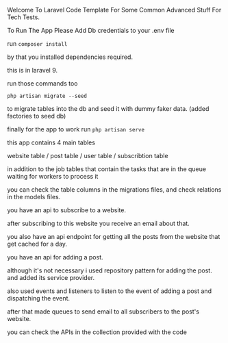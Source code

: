 Welcome To Laravel Code Template For Some Common Advanced Stuff For Tech Tests.

To Run The App Please Add Db credentials to your .env file

 
run ``composer install``

by that you installed dependencies required.

this is in laravel 9.

run those commands too

``php artisan migrate --seed``

to migrate tables into the db and seed it with dummy faker data. (added factories to seed db)

finally for the app to work run ``php artisan serve`` 


this app contains 4 main tables 

website table / post table / user table / subscribtion table

in addition to the job tables that contain the tasks that are in the queue waiting for workers to process it

you can check the table columns in the migrations files, and check relations in the models files.

you have an api to subscribe to a website.

after subscribing to this website you receive an email about that.

you also have an api endpoint for getting all the posts from the website that get cached for a day. 

you have an api for adding a post.

although it's not necessary i used repository pattern for adding the post. and added its service provider.

also used events and listeners to listen to the event of adding a post and dispatching the event.

after that made queues to send email to all subscribers to the post's website.

you can check the APIs in the collection provided with the code


